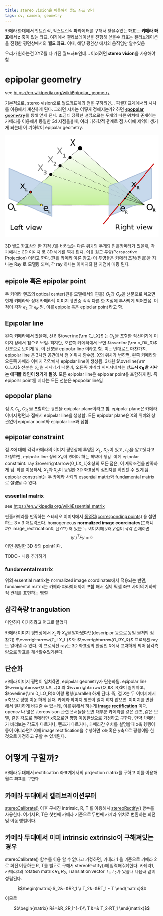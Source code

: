 ```yaml
---
title: stereo vision을 이용해서 월드 좌표 얻기
tags: cv, camera, geometry
---
```


  
카메라 한대에서 인트린식, 익스트린식 파라메터를 구해서 얻을수있는 좌표는 **카메라 좌표**에서 z 축이 없는 좌표.
여기에서 캘리브레이션을 진행해 얻을수 좌표는 캘리브레이션을 진행한 평면상에서의 **월드 좌표**. 이때, 해당 평면상 에서의 움직임만 알수있음 

우리가 원하는건 XYZ를 다 가진 월드좌표인데... 이러려면 **stereo vision**을 사용해야함

# epipolar geometry
see https://en.wikipedia.org/wiki/Epipolar_geometry

기본적으로, stereo vision으로 월드좌표계의 점을 구하려면... 픽셀좌표계에서의 시차를 이용해서 계산하게 된다. 그러면 시차는 어떻게 정해지는가? 하면  [**epopolar geometry**](https://en.wikipedia.org/wiki/Epipolar_geometry)를 통해 얻게 된다. 
조금더 정확한 설명으로는 두개의 다른 위치에 존재하는 카메라를 이용해서 동일한  3d 지점을볼때, 여러 기하학적 관계로 점 사이에 제약이 생기게 되는데 이 기하학이 epipolar geometry.


![epipolar geometry](/img/2023-08-04/Epipolar_geometry.svg)

3D 월드 좌표상의 한 지점 $X$를 바라보는 다른 위치의 두개의 핀홀카메라가 있을때, 각 카메라는 2D 이미지 로 3D 세계를 찍게 된다. 이를 원근 투영(Perspective Projection) 이라고 한다.(핀홀 카메라 이론 참고) 이 투영들은 카메라 초점(핀홀)을 지나는 Ray 로 모델링 되며, 각 ray 하나는 이미지의 한 지점에 매핑 된다.

## epipole 혹은 epipolar point 
두 카메라 렌즈의 optical center(핀홀 모델에서의 핀홀) $O_L$과 $O_R$을 선분으로 이으면 현재 카메라와 상대 카메라의 이미지 평면중 각각 다른 한 지점에 투사되게 되어있음. 이점이 각각 $e_L$ 과 $e_R$ 임. 이를 epipole 혹은 epipolar point 라고 함.

## Epipolar line
왼쪽 카메라에서 봤을때, 선분 $\overline{\rm O_LX}$ 는 $O_L$을 포함한 직선이기에 이미지 상에서 점으로 보임. 하지만, 오른쪽 카메라에서 보면 $\overline{\rm e_RX_R}$ 선분으로 보이게 됨. 이 선분을 epipolar line 이라고 함. 이는 반대로도 마찬가지.
epipolar line 은 3차원 공간에서 점 $X$ 위치 함수임. X의 위치가 변하면, 왼쪽 카메라와 오른쪽 카메라 이미지 각각에서 epipolar line이 생성됨. 3차원 $\overline{\rm O_LX}$ 선분은 $O_L$을 지나가기 때문에, 오른쪽 카메라 이미지에서는 **반드시 $e_R$ 을 지나는 에피폴 라인이 생기게 될것.** 모든 epipolar line은 epipolar point를 포함하게 됨. 즉 epipolar point를 지나는 모든 선분은 epopolar line임 

## epopolar plane
점 $X, O_L, O_R$ 을 포함하는 평면을 epipolar plane이라고 함. epipolar plane은 카메라 이미지 평면과 접해서 epipolar line을 생성함. 모든 epipolar plane은 X의 위치와 상관없이 epipolar point와 epipolar line과 접함.

## epipolar constraint
점 $X$에 대해 각각 카메라의 이미지 평면상에 투영된 $X_L$, $X_R$ 이 있고, $e_R$을 알고있다고 가정하면, epipolar line 상에 $X_R$이 있어야 하는 제약이 생김. 이게 epipolar constraint. ray $\overrightarrow{O_LX_L}$  상의 모든 점은, 이 제약조건을 만족하게 됨. 이를 이용해서, $X_L$과 $X_R$이 동일한 3D 좌표상의 점인지를 확인할 수 있게 됨. epipolar constraint는 두 카메라 사이의 essential matrix와 fundamental matrix 로 설명될 수 있다.

### essential matrix
see https://en.wikipedia.org/wiki/Essential_matrix


핀홀카메라를 만족하는 스테레오 이미지에서 [동일점(corresponding points)](https://en.wikipedia.org/wiki/Correspondence_problem) 을 설면하는 $3 \times 3$ 매트릭스다. 
homogeneous **normalized image coordinates**(그러니까? image_rectification이 된???) 에 있는 두 이미지에 $y$와 $y'$점이 각각 존재하면
$$(y')^TEy=0$$ 
이면 동일한 3D 상의 point이다. 

TODO - 내용 추가하기

### fundamental matrix 
위의 essential matrix는 normalized image coordinates에서 적용되는 반면, fundamental matrix는 카메라 파라메터까지 포함 해서 실제 픽셀 좌표 사이의 기하학적 관계를 표현하는 행렬



## 삼각측량 triangulation
미안하다 이거하려고 어그로 끌었다

카메라 이미지 평면상에서 $X_L$과 $X_R$을 알아냈다면(descriptor 등으로 동일 물처의 점 찾기) $\overrightarrow{O_LX_L}$ 와 $\overrightarrow{O_RX_R}$ 프로젝션 ray도 알아낼 수 있다. 이 프로젝션 ray는 3D 좌표상의 한점인 $X$에서 교차하게 되어 삼각측량으로 좌표를 계산할수있게된다.


## 단순화
카메라 이미지 평면이 일치하면, epipolar geometry가 단순화됨. epipolar line $\overrightarrow{O_LX_L}$ 과 $\overrightarrow{O_RX_R}$이 일치하고, $\overline{\rm O_LO_R}$ 이랑 평행(parallel) 하게 된다. 즉, 점 $X$는 두 이미지에서 x축으로 평행 이동 하게 된다. 
카메라 이미지 평면이 일치 하지 않으면, 이미지를 변환 해서 일치하게 바꿔줄 수 있는데, 이를 위해서 하는게 [**image rectification**](https://en.wikipedia.org/wiki/Image_rectification) 이다.
opencv 나 많은 stereovision 관련 문서들을 보면 대부분 카메라를 같은 렌즈, 같은 모델, 같은 각도로 카메라만 x축으로만 평행 이동한것으로 가정하고 구한다. 만약 카메라가 바라보는 각도가 다르거나, 렌즈가 다르거나, 카메라간 위치를 설명할때 x축 평행이동이 아니라면? 이때 image rectification을 수행하면 x축 혹은 y축으로 평행이동 한 것으로 가정하고 구할 수 있게된다.

# 어떻게 구할까?
카메라 두대에서 rectification 좌표계에서의 projection matrix를 구하고 이를 이용해 월드 좌표를 구한다

## 카메라 두대에서 캘리브레이션부터
[stereoCalibrate()](https://docs.opencv.org/4.8.0/d9/d0c/group__calib3d.html#ga9d2539c1ebcda647487a616bdf0fc716)
 이후 구해진 intrinsic, R, T 를 이용해서
[stereoRectify()](https://docs.opencv.org/4.8.0/d9/d0c/group__calib3d.html#ga617b1685d4059c6040827800e72ad2b6)
함수를 사용한다. 여기서 R, T은 첫번째 카메라 기준으로 두번째 카메라 위치로 변환하는 회전 및 이동 행렬이다.

## 카메라 두대에서 이미 intrinsic extrinsic이 구해져있는경우
stereoCalibrate() 함수를 이용 할 수 없다고 가정하면, 카메라 1 을 기준으로 카메라 2로 회전 이동하는 R, T를 별도로 구해서 stereoRectify()에 입력해줘야한다.
카메라1, 카메라2의 rotation matrix $R_1, R_2$, Translation vector $T_1, T_2$가 있을때 다음과 같이 성립된다.


$$\begin{matrix}
    R_2&=&RR_1 \\
    T_2&=&RT_1 + T
\end{matrix}$$

이므로

$$\begin{matrix}
    R&=&R_2R_1^{-1}\\
    T &=& T_2-RT_1
\end{matrix}$$

